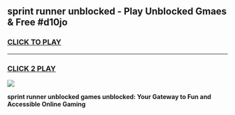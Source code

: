 
## sprint runner unblocked - Play Unblocked Gmaes & Free #d10jo
<h3>
<a href="https://news.freeplayer.one?title=sprint_runner_unblocked&ref=24F">CLICK TO PLAY</a></h3>
<hr>

<h3>
<a href="https://news.freeplayer.one?title=sprint_runner_unblocked&ref=24F">CLICK 2 PLAY</a>
  
</h3>

<a href="https://news.freeplayer.one?title=sprint_runner_unblocked&ref=24F/"><img src="https://clearcache.store/games.png"></a>


**sprint runner unblocked games unblocked: Your Gateway to Fun and Accessible Online Gaming**
